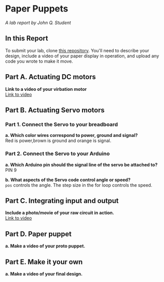 # Paper Puppets

*A lab report by John Q. Student*

## In this Report

To submit your lab, clone [this repository](https://github.com/FAR-Lab/IDD-Fa18-Lab4). You'll need to describe your design, include a video of your paper display in operation, and upload any code you wrote to make it move.

## Part A. Actuating DC motors

**Link to a video of your virbation motor**  
[Link to video](https://youtu.be/BDCxfK9HBso)  

## Part B. Actuating Servo motors

### Part 1. Connect the Servo to your breadboard

**a. Which color wires correspond to power, ground and signal?**  
Red is power,brown is ground and orange is signal.

### Part 2. Connect the Servo to your Arduino

**a. Which Arduino pin should the signal line of the servo be attached to?**  
PIN 9

**b. What aspects of the Servo code control angle or speed?**  
`pos` controls the angle. The step size in the for loop controls the speed.

## Part C. Integrating input and output

**Include a photo/movie of your raw circuit in action.**  
[Link to video](https://youtu.be/5-4lbhh_udw) 

## Part D. Paper puppet

**a. Make a video of your proto puppet.**

## Part E. Make it your own

**a. Make a video of your final design.**
 
